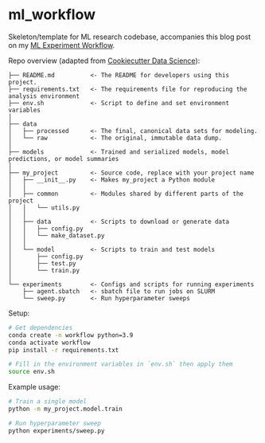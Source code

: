 # ml_workflow

Skeleton/template for ML research codebase, accompanies this blog post on my [ML Experiment Workflow](https://junshern.notion.site/ML-Experiment-Workflow-f01d38f80ba745468aef23284f3f6e37).

Repo overview (adapted from [Cookiecutter Data Science](https://github.com/drivendata/cookiecutter-data-science)):
```
├── README.md          <- The README for developers using this project.
├── requirements.txt   <- The requirements file for reproducing the analysis environment
├── env.sh             <- Script to define and set environment variables
│
├── data
│   ├── processed      <- The final, canonical data sets for modeling.
│   └── raw            <- The original, immutable data dump.
│
├── models             <- Trained and serialized models, model predictions, or model summaries
│
├── my_project         <- Source code, replace with your project name
│   ├── __init__.py    <- Makes my_project a Python module
│   │
│   ├── common         <- Modules shared by different parts of the project
│   │   └── utils.py
│   │
│   ├── data           <- Scripts to download or generate data
│   │   ├── config.py
│   │   └── make_dataset.py
│   │
│   └── model          <- Scripts to train and test models
│       ├── config.py
│       ├── test.py
│       └── train.py
│
└── experiments        <- Configs and scripts for running experiments
    ├── agent.sbatch   <- sbatch file to run jobs on SLURM
    └── sweep.py       <- Run hyperparameter sweeps
```

Setup:
```bash
# Get dependencies
conda create -n workflow python=3.9
conda activate workflow
pip install -r requirements.txt

# Fill in the environment variables in `env.sh` then apply them
source env.sh
```

Example usage:
```bash
# Train a single model
python -m my_project.model.train

# Run hyperparameter sweep
python experiments/sweep.py
```
